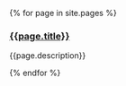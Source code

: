 {% for page in site.pages %}
  
<h3><a href="{{ page.url | relative_url }}">{{page.title}}</a></h3>
<p>{{page.description}}</p>
  
{% endfor %}
